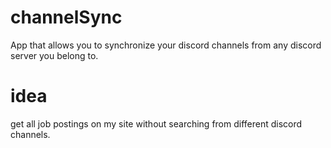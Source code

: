 # channelSync

App that allows you to synchronize your discord channels from any discord server you belong to.

# idea

get all job postings on my site without searching from different discord channels. 
